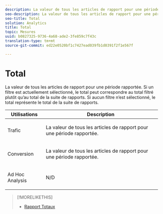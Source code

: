 ```yaml
---
description: La valeur de tous les articles de rapport pour une période rapportée. Si un filtre est actuellement sélectionné, le total peut correspondre au total filtré plutôt qu’au total de la suite de rapports. Si aucun filtre n’est sélectionné, le total représente le total de la suite de rapports.
seo-description: La valeur de tous les articles de rapport pour une période rapportée. Si un filtre est actuellement sélectionné, le total peut correspondre au total filtré plutôt qu’au total de la suite de rapports. Si aucun filtre n’est sélectionné, le total représente le total de la suite de rapports.
seo-title: Total
solution: Analytics
title: Total
topic: Mesures
uuid: b0827325-9736-4a68-ade2-3fe859c7f43c
translation-type: tm+mt
source-git-commit: ed22e0520bf1c7427ead039fb1d0391f2f1e567f

---
```



# Total

La valeur de tous les articles de rapport pour une période rapportée. Si un filtre est actuellement sélectionné, le total peut correspondre au total filtré plutôt qu’au total de la suite de rapports. Si aucun filtre n’est sélectionné, le total représente le total de la suite de rapports.

<table id="table_0A2D5F3C927C42E583E8FD51240F2C86"> 
 <thead> 
  <tr> 
   <th colname="col1" class="entry"> Utilisations </th> 
   <th colname="col2" class="entry"> Description </th> 
  </tr> 
 </thead>
 <tbody> 
  <tr> 
   <td colname="col1"> <p>Trafic </p> </td> 
   <td colname="col2"> <p>La valeur de tous les articles de rapport pour une période rapportée. </p> </td> 
  </tr> 
  <tr> 
   <td colname="col1"> <p>Conversion </p> </td> 
   <td colname="col2"> <p>La valeur de tous les articles de rapport pour une période rapportée. </p> </td> 
  </tr> 
  <tr> 
   <td colname="col1"> <p>Ad Hoc Analysis </p> </td> 
   <td colname="col2"> <p>N/D </p> </td> 
  </tr> 
 </tbody> 
</table>

>[!MORELIKETHIS]
>
>* [Rapport Totaux](/help/components/c-variables/dimensionslist/reports-totals.md)

